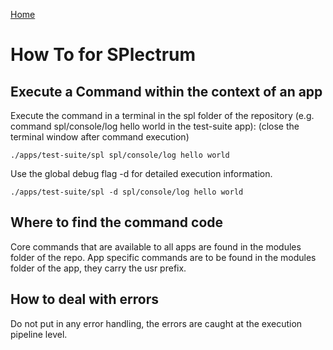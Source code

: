 [Home](../README.md)
# How To for SPlectrum

## Execute a Command within the context of an app

Execute the command in a terminal in the spl folder of the repository (e.g. command spl/console/log hello world in the test-suite app):
(close the terminal window after command execution)
```
./apps/test-suite/spl spl/console/log hello world
```
Use the global debug flag -d for detailed execution information.
```
./apps/test-suite/spl -d spl/console/log hello world
``` 

## Where to find the command code

Core commands that are available to all apps are found in the modules folder of the repo.
App specific commands are to be found in the modules folder of the app, they carry the usr prefix.

## How to deal with errors

Do not put in any error handling, the errors are caught at the execution pipeline level.